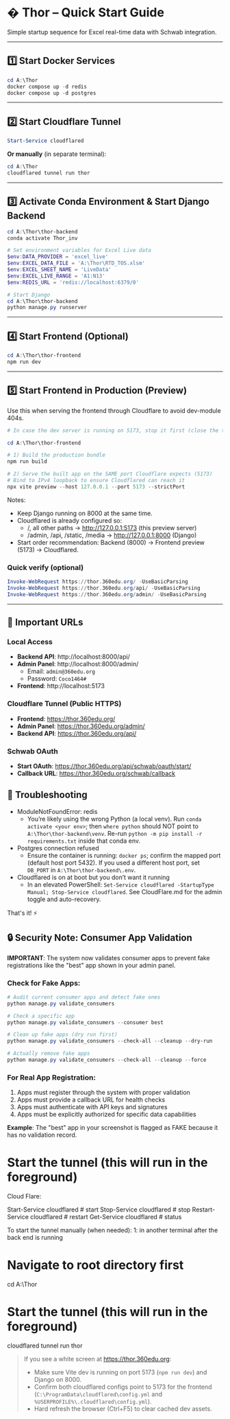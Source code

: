 # � Thor – Quick Start Guide

Simple startup sequence for Excel real-time data with Schwab integration.

---

## 1️⃣ Start Docker Services

```powershell
cd A:\Thor
docker compose up -d redis
docker compose up -d postgres
```

---

## 2️⃣ Start Cloudflare Tunnel

```powershell
Start-Service cloudflared
```

**Or manually** (in separate terminal):
```powershell
cd A:\Thor
cloudflared tunnel run thor
```

---

## 3️⃣ Activate Conda Environment & Start Django Backend

```powershell
cd A:\Thor\thor-backend
conda activate Thor_inv

# Set environment variables for Excel Live data
$env:DATA_PROVIDER = 'excel_live'
$env:EXCEL_DATA_FILE = 'A:\Thor\RTD_TOS.xlsm'
$env:EXCEL_SHEET_NAME = 'LiveData'
$env:EXCEL_LIVE_RANGE = 'A1:N13'
$env:REDIS_URL = 'redis://localhost:6379/0'

# Start Django
cd A:\Thor\thor-backend
python manage.py runserver
```

---

## 4️⃣ Start Frontend (Optional)

```powershell
cd A:\Thor\thor-frontend
npm run dev
```

---

## 5️⃣ Start Frontend in Production (Preview)

Use this when serving the frontend through Cloudflare to avoid dev-module 404s.

```powershell
# In case the dev server is running on 5173, stop it first (close the terminal)

cd A:\Thor\thor-frontend

# 1) Build the production bundle
npm run build

# 2) Serve the built app on the SAME port Cloudflare expects (5173)
# Bind to IPv4 loopback to ensure Cloudflared can reach it
npx vite preview --host 127.0.0.1 --port 5173 --strictPort
```

Notes:
- Keep Django running on 8000 at the same time.
- Cloudflared is already configured so:
  - /, all other paths → http://127.0.0.1:5173 (this preview server)
  - /admin, /api, /static, /media → http://127.0.0.1:8000 (Django)
- Start order recommendation: Backend (8000) → Frontend preview (5173) → Cloudflared.

### Quick verify (optional)

```powershell
Invoke-WebRequest https://thor.360edu.org/ -UseBasicParsing
Invoke-WebRequest https://thor.360edu.org/api/ -UseBasicParsing
Invoke-WebRequest https://thor.360edu.org/admin/ -UseBasicParsing
```

---

## 📌 Important URLs

### Local Access
- **Backend API**: http://localhost:8000/api/
- **Admin Panel**: http://localhost:8000/admin/
  - Email: `admin@360edu.org`
  - Password: `Coco1464#`
- **Frontend**: http://localhost:5173

### Cloudflare Tunnel (Public HTTPS)
- **Frontend**: https://thor.360edu.org/
- **Admin Panel**: https://thor.360edu.org/admin/
- **Backend API**: https://thor.360edu.org/api/

### Schwab OAuth
- **Start OAuth**: https://thor.360edu.org/api/schwab/oauth/start/
- **Callback URL**: https://thor.360edu.org/schwab/callback


## 🔧 Troubleshooting
- ModuleNotFoundError: redis
  - You’re likely using the wrong Python (a local venv). Run `conda activate <your env>`; then `where python` should NOT point to `A:\Thor\thor-backend\venv`. Re-run `python -m pip install -r requirements.txt` inside that conda env.
- Postgres connection refused
  - Ensure the container is running: `docker ps`; confirm the mapped port (default host port 5432). If you used a different host port, set `DB_PORT` in `A:\Thor\thor-backend\.env`.
- Cloudflared is on at boot but you don’t want it running
  - In an elevated PowerShell: `Set-Service cloudflared -StartupType Manual; Stop-Service cloudflared`. See CloudFlare.md for the admin toggle and auto-recovery.

That's it! ⚡

## 🔒 Security Note: Consumer App Validation

**IMPORTANT**: The system now validates consumer apps to prevent fake registrations like the "best" app shown in your admin panel.

### Check for Fake Apps:
```powershell
# Audit current consumer apps and detect fake ones
python manage.py validate_consumers

# Check a specific app
python manage.py validate_consumers --consumer best

# Clean up fake apps (dry run first)
python manage.py validate_consumers --check-all --cleanup --dry-run

# Actually remove fake apps
python manage.py validate_consumers --check-all --cleanup --force
```

### For Real App Registration:
1. Apps must register through the system with proper validation
2. Apps must provide a callback URL for health checks
3. Apps must authenticate with API keys and signatures
4. Apps must be explicitly authorized for specific data capabilities

**Example**: The "best" app in your screenshot is flagged as FAKE because it has no validation record.

# Start the tunnel (this will run in the foreground)
Cloud Flare:

Start-Service cloudflared       # start
Stop-Service cloudflared        # stop
Restart-Service cloudflared     # restart
Get-Service cloudflared         # status

To start the tunnel manually (when needed):
1: in another terminal after the back end is running

# Navigate to root directory first
cd A:\Thor

# Start the tunnel (this will run in the foreground)
cloudflared tunnel run thor

> If you see a white screen at https://thor.360edu.org:
> - Make sure Vite dev is running on port 5173 (`npm run dev`) and Django on 8000.
> - Confirm both cloudflared configs point to 5173 for the frontend (`C:\ProgramData\cloudflared\config.yml` and `%USERPROFILE%\.cloudflared\config.yml`).
> - Hard refresh the browser (Ctrl+F5) to clear cached dev assets.